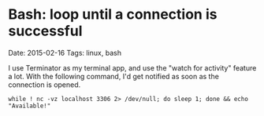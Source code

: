 # Bash: loop until a connection is successful
Date: 2015-02-16
Tags: linux, bash

I use Terminator as my terminal app, and use the "watch for activity" feature a lot. With the following command, I'd get notified as soon as the connection is opened.

    while ! nc -vz localhost 3306 2> /dev/null; do sleep 1; done && echo "Available!"
